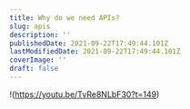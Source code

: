 ```yaml
---
title: Why do we need APIs?
slug: apis
description: ''
publishedDate: 2021-09-22T17:49:44.101Z
lastModifiedDate: 2021-09-22T17:49:44.101Z
coverImage: ''
draft: false
---
```


!(https://youtu.be/TvRe8NLbF30?t=149)
